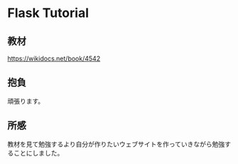 # Flask Tutorial

## 教材
https://wikidocs.net/book/4542

## 抱負
頑張ります。

## 所感
教材を見て勉強するより自分が作りたいウェブサイトを作っていきながら勉強することにしました。